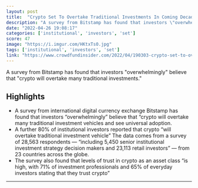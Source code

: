 ```yaml
---
layout: post
title:  "Crypto Set To Overtake Traditional Investments In Coming Decade"
description: "A survey from Bitstamp has found that investors \"overwhelmingly\" believe that \"crypto will overtake many traditional investments.\""
date: "2022-04-26 19:08:17"
categories: ['institutional', 'investors', 'set']
score: 47
image: "https://i.imgur.com/HKtxTs0.jpg"
tags: ['institutional', 'investors', 'set']
link: "https://www.crowdfundinsider.com/2022/04/190303-crypto-set-to-overtake-traditional-investments-in-coming-decade-bitstamp-report/"
---
```


A survey from Bitstamp has found that investors \"overwhelmingly\" believe that \"crypto will overtake many traditional investments.\"

## Highlights

- A survey from international digital currency exchange Bitstamp has found that investors “overwhelmingly” believe that “crypto will overtake many traditional investment vehicles and see universal adoption.
- A further 80% of institutional investors reported that crypto “will overtake traditional investment vehicle” The data comes from a survey of 28,563 respondents — “including 5,450 senior institutional investment strategy decision makers and 23,113 retail investors” — from 23 countries across the globe.
- The survey also found that levels of trust in crypto as an asset class “is high, with 71% of investment professionals and 65% of everyday investors stating that they trust crypto”

---
